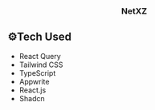 <div align="center">
  <h3 align="center">NetXZ</h3>

</div>


## <a>⚙️Tech Used</a>

- React Query
- Tailwind CSS
- TypeScript
- Appwrite
- React.js
- Shadcn

